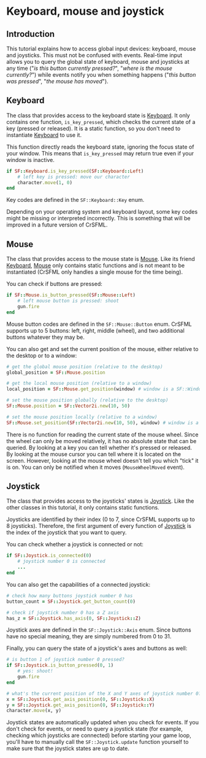 # Keyboard, mouse and joystick

## Introduction

This tutorial explains how to access global input devices: keyboard, mouse and joysticks. This must not be confused with events. Real-time input allows you to query the global state of keyboard, mouse and joysticks at any time ("*is this button currently pressed?*", "*where is the mouse currently?*") while events notify you when something happens ("*this button was pressed*", "*the mouse has moved*").

## Keyboard

The class that provides access to the keyboard state is [Keyboard]({{book.api}}/Keyboard.html). It only contains one function, `is_key_pressed`, which checks the current state of a key (pressed or released). It is a static function, so you don't need to instantiate [Keyboard]({{book.api}}/Keyboard.html) to use it.

This function directly reads the keyboard state, ignoring the focus state of your window. This means that `is_key_pressed` may return true even if your window is inactive.

```ruby
if SF::Keyboard.is_key_pressed(SF::Keyboard::Left)
    # left key is pressed: move our character
    character.move(1, 0)
end
```

Key codes are defined in the `SF::Keyboard::Key` enum.

Depending on your operating system and keyboard layout, some key codes might be missing or interpreted incorrectly. This is something that will be improved in a future version of CrSFML.

## Mouse

The class that provides access to the mouse state is [Mouse]({{book.api}}/Mouse.html). Like its friend [Keyboard]({{book.api}}/Keyboard.html), [Mouse]({{book.api}}/Mouse.html) only contains static functions and is not meant to be instantiated (CrSFML only handles a single mouse for the time being).

You can check if buttons are pressed:

```ruby
if SF::Mouse.is_button_pressed(SF::Mouse::Left)
    # left mouse button is pressed: shoot
    gun.fire
end
```

Mouse button codes are defined in the `SF::Mouse::Button` enum. CrSFML supports up to 5 buttons: left, right, middle (wheel), and two additional buttons whatever they may be.

You can also get and set the current position of the mouse, either relative to the desktop or to a window:

```ruby
# get the global mouse position (relative to the desktop)
global_position = SF::Mouse.position

# get the local mouse position (relative to a window)
local_position = SF::Mouse.get_position(window) # window is a SF::Window
```



```ruby
# set the mouse position globally (relative to the desktop)
SF::Mouse.position = SF::Vector2i.new(10, 50)

# set the mouse position locally (relative to a window)
SF::Mouse.set_position(SF::Vector2i.new(10, 50), window) # window is a SF::Window
```

There is no function for reading the current state of the mouse wheel. Since the wheel can only be moved relatively, it has no absolute state that can be queried. By looking at a key you can tell whether it's pressed or released. By looking at the mouse cursor you can tell where it is located on the screen. However, looking at the mouse wheel doesn't tell you which "tick" it is on. You can only be notified when it moves (`MouseWheelMoved` event).

## Joystick

The class that provides access to the joysticks' states is [Joystick]({{book.api}}/Joystick.html). Like the other classes in this tutorial, it only contains static functions.

Joysticks are identified by their index (0 to 7, since CrSFML supports up to 8 joysticks). Therefore, the first argument of every function of [Joystick]({{book.api}}/Joystick.html) is the index of the joystick that you want to query.

You can check whether a joystick is connected or not:

```ruby
if SF::Joystick.is_connected(0)
    # joystick number 0 is connected
    ...
end
```

You can also get the capabilities of a connected joystick:

```ruby
# check how many buttons joystick number 0 has
button_count = SF::Joystick.get_button_count(0)

# check if joystick number 0 has a Z axis
has_z = SF::Joystick.has_axis(0, SF::Joystick::Z)
```

Joystick axes are defined in the `SF::Joystick::Axis` enum. Since buttons have no special meaning, they are simply numbered from 0 to 31.

Finally, you can query the state of a joystick's axes and buttons as well:

```ruby
# is button 1 of joystick number 0 pressed?
if SF::Joystick.is_button_pressed(0, 1)
    # yes: shoot!
    gun.fire
end

# what's the current position of the X and Y axes of joystick number 0?
x = SF::Joystick.get_axis_position(0, SF::Joystick::X)
y = SF::Joystick.get_axis_position(0, SF::Joystick::Y)
character.move(x, y)
```

Joystick states are automatically updated when you check for events. If you don't check for events, or need to query a joystick state (for example, checking which joysticks are connected) before starting your game loop, you'll have to manually call the `SF::Joystick.update` function yourself to make sure that the joystick states are up to date.
